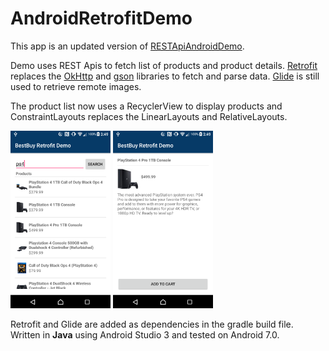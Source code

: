 AndroidRetrofitDemo
===================

This app is an updated version of <a href="https://github.com/ChrisRBateman/RESTApiAndroidDemo">RESTApiAndroidDemo</a>.

Demo uses REST Apis to fetch list of products and product details. <a href="https://square.github.io/retrofit/">Retrofit</a> 
replaces the <a href="http://square.github.io/okhttp/">OkHttp</a> and <a href="https://github.com/google/gson">gson</a> libraries 
to fetch and parse data. <a href="https://github.com/bumptech/glide">Glide</a> is still used to retrieve remote images.

The product list now uses a RecyclerView to display products and ConstraintLayouts replaces the LinearLayouts and RelativeLayouts.

<img src="screenshots/device-2019-01-21-154917.png" width="160" height="284" title="Screen Shot 1">  <img src="screenshots/device-2019-01-21-154952.png" width="160" height="284" title="Screen Shot 2">

Retrofit and Glide are added as dependencies in the gradle build file.   
Written in <b>Java</b> using Android Studio 3 and tested on Android 7.0.
